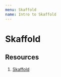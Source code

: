 ```yaml
---
menu: Skaffold
name: Intro to Skaffold
---
```


# Skaffold

## Resources

1. [Skaffold](https://skaffold.dev)
